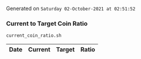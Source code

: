 Generated on `Saturday 02-October-2021 at 02:51:52`

### Current to Target Coin Ratio
`current_coin_ratio.sh`

Date|Current|Target|Ratio
---|---|---|---

